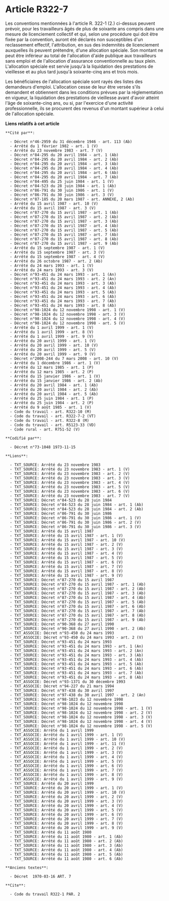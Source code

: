 # Article R322-7

Les conventions mentionnées à l'article R. 322-1 (2.) ci-dessus peuvent prévoir, pour les travailleurs âgés de plus de
soixante ans compris dans une mesure de licenciement collectif et qui, selon une procédure qui doit être fixée par la
convention, auront été déclarés non susceptibles d'un reclassement effectif, l'attribution, en sus des indemnités de
licenciement auxquelles ils peuvent prétendre, d'une allocation spéciale. Son montant  ne peut être inférieur au total de
l'allocation d'aide publique aux travailleurs sans emploi et de l'allocation d'assurance conventionnelle au taux plein.
L'allocation spéciale est servie jusqu'à la liquidation des prestations de vieillesse et au plus tard jusqu'à soixante-cinq
ans et trois mois.

Les bénéficiaires de l'allocation spéciale sont rayés des listes des demandeurs d'emploi. L'allocation cesse de leur être
versée s'ils demandent et obtiennent dans les conditions prévues par la réglementation en vigueur, la liquidation des
prestations de vieillesse avant d'avoir atteint l'âge de soixante-cinq ans, ou si, par l'exercice d'une activité
professionnelle, ils se procurent des revenus d'un montant supérieur à celui de l'allocation spéciale.

**Liens relatifs à cet article**

	**Cité par**:

	  - Décret n°46-2959 du 31 décembre 1946 - art. 113 (Ab)
	  - Arrêté du 1 février 1982 - art. 1 (V)
	  - Arrêté du 23 novembre 1983 - art. 7 (V)
	  - Décret n°84-295 du 20 avril 1984 - art. 1 (Ab)
	  - Décret n°84-295 du 20 avril 1984 - art. 2 (Ab)
	  - Décret n°84-295 du 20 avril 1984 - art. 3 (Ab)
	  - Décret n°84-295 du 20 avril 1984 - art. 4 (Ab)
	  - Décret n°84-295 du 20 avril 1984 - art. 6 (Ab)
	  - Décret n°84-295 du 20 avril 1984 - art. 7 (Ab)
	  - Décret n°84-495 du 25 juin 1984 - art. 1 (V)
	  - Décret n°84-523 du 28 juin 1984 - art. 1 (Ab)
	  - Décret n°86-791 du 30 juin 1986 - art. 1 (V)
	  - Décret n°86-791 du 30 juin 1986 - art. 3 (V)
	  - Décret n°87-185 du 20 mars 1987 - art. ANNEXE, 2 (Ab)
	  - Arrêté du 15 avril 1987 - art. 10 (V)
	  - Arrêté du 15 avril 1987 - art. 3 (V)
	  - Décret n°87-270 du 15 avril 1987 - art. 1 (Ab)
	  - Décret n°87-270 du 15 avril 1987 - art. 2 (Ab)
	  - Décret n°87-270 du 15 avril 1987 - art. 3 (Ab)
	  - Décret n°87-270 du 15 avril 1987 - art. 4 (Ab)
	  - Décret n°87-270 du 15 avril 1987 - art. 5 (Ab)
	  - Décret n°87-270 du 15 avril 1987 - art. 7 (Ab)
	  - Décret n°87-270 du 15 avril 1987 - art. 8 (Ab)
	  - Décret n°87-270 du 15 avril 1987 - art. 9 (Ab)
	  - Arrêté du 15 septembre 1987 - art. 1 (V)
	  - Arrêté du 15 septembre 1987 - art. 3 (V)
	  - Arrêté du 15 septembre 1987 - art. 4 (V)
	  - Arrêté du 26 octobre 1987 - art. 2 (Ab)
	  - Arrêté du 24 mars 1993 - art. 1 (V)
	  - Arrêté du 24 mars 1993 - art. 3 (V)
	  - Décret n°93-451 du 24 mars 1993 - art. 1 (An)
	  - Décret n°93-451 du 24 mars 1993 - art. 2 (An)
	  - Décret n°93-451 du 24 mars 1993 - art. 3 (Ab)
	  - Décret n°93-451 du 24 mars 1993 - art. 4 (Ab)
	  - Décret n°93-451 du 24 mars 1993 - art. 5 (Ab)
	  - Décret n°93-451 du 24 mars 1993 - art. 6 (Ab)
	  - Décret n°93-451 du 24 mars 1993 - art. 7 (Ab)
	  - Décret n°93-451 du 24 mars 1993 - art. 8 (Ab)
	  - Décret n°98-1024 du 12 novembre 1998 - art. 1 (V)
	  - Décret n°98-1024 du 12 novembre 1998 - art. 3 (V)
	  - Décret n°98-1024 du 12 novembre 1998 - art. 4 (V)
	  - Décret n°98-1024 du 12 novembre 1998 - art. 5 (V)
	  - Arrêté du 1 avril 1999 - art. 1 (V)
	  - Arrêté du 1 avril 1999 - art. 8 (V)
	  - Arrêté du 1 avril 1999 - art. 9 (V)
	  - Arrêté du 20 avril 1999 - art. 1 (V)
	  - Arrêté du 20 avril 1999 - art. 10 (V)
	  - Arrêté du 20 avril 1999 - art. 5 (V)
	  - Arrêté du 20 avril 1999 - art. 9 (V)
	  - Décret n°2008-244 du 7 mars 2008 - art. 10 (V)
	  - Arrêté du 1 décembre 1986 - art. 1 (V)
	  - Arrêté du 12 mars 1985 - art. 1 (P)
	  - Arrêté du 12 mars 1985 - art. 2 (P)
	  - Arrêté du 15 janvier 1986 - art. 1 (V)
	  - Arrêté du 15 janvier 1986 - art. 2 (Ab)
	  - Arrêté du 20 avril 1984 - art. 1 (Ab)
	  - Arrêté du 20 avril 1984 - art. 2 (Ab)
	  - Arrêté du 20 avril 1984 - art. 5 (Ab)
	  - Arrêté du 25 juin 1984 - art. 1 (P)
	  - Arrêté du 25 juin 1984 - art. 2 (P)
	  - Arrêté du 9 août 1985 - art. 1 (V)
	  - Code du travail - art. R322-10 (M)
	  - Code du travail - art. R322-7-2 (VT)
	  - Code du travail - art. R322-8 (M)
	  - Code du travail - art. R5123-33 (VD)
	  - Code rural - art. R751-52 (V)

	**Codifié par**:

	  - Décret n°73-1048 1973-11-15

	**Liens**:

	  - TXT_SOURCE: Arrêté du 23 novembre 1983
	  - TXT_SOURCE: Arrêté du 23 novembre 1983 - art. 1 (V)
	  - TXT_SOURCE: Arrêté du 23 novembre 1983 - art. 2 (V)
	  - TXT_SOURCE: Arrêté du 23 novembre 1983 - art. 3 (V)
	  - TXT_SOURCE: Arrêté du 23 novembre 1983 - art. 4 (V)
	  - TXT_SOURCE: Arrêté du 23 novembre 1983 - art. 5 (V)
	  - TXT_SOURCE: Arrêté du 23 novembre 1983 - art. 6 (V)
	  - TXT_SOURCE: Arrêté du 23 novembre 1983 - art. 7 (V)
	  - TXT_SOURCE: Décret n°84-523 du 28 juin 1984
	  - TXT_SOURCE: Décret n°84-523 du 28 juin 1984 - art. 1 (Ab)
	  - TXT_SOURCE: Décret n°84-523 du 28 juin 1984 - art. 2 (Ab)
	  - TXT_SOURCE: Décret n°86-791 du 30 juin 1986
	  - TXT_SOURCE: Décret n°86-791 du 30 juin 1986 - art. 1 (V)
	  - TXT_SOURCE: Décret n°86-791 du 30 juin 1986 - art. 2 (V)
	  - TXT_SOURCE: Décret n°86-791 du 30 juin 1986 - art. 3 (V)
	  - TXT_SOURCE: Arrêté du 15 avril 1987
	  - TXT_SOURCE: Arrêté du 15 avril 1987 - art. 1 (V)
	  - TXT_SOURCE: Arrêté du 15 avril 1987 - art. 10 (V)
	  - TXT_SOURCE: Arrêté du 15 avril 1987 - art. 2 (V)
	  - TXT_SOURCE: Arrêté du 15 avril 1987 - art. 3 (V)
	  - TXT_SOURCE: Arrêté du 15 avril 1987 - art. 4 (V)
	  - TXT_SOURCE: Arrêté du 15 avril 1987 - art. 5 (V)
	  - TXT_SOURCE: Arrêté du 15 avril 1987 - art. 6 (V)
	  - TXT_SOURCE: Arrêté du 15 avril 1987 - art. 7 (V)
	  - TXT_SOURCE: Arrêté du 15 avril 1987 - art. 8 (V)
	  - TXT_SOURCE: Arrêté du 15 avril 1987 - art. 9 (V)
	  - TXT_SOURCE: Décret n°87-270 du 15 avril 1987
	  - TXT_SOURCE: Décret n°87-270 du 15 avril 1987 - art. 1 (Ab)
	  - TXT_SOURCE: Décret n°87-270 du 15 avril 1987 - art. 2 (Ab)
	  - TXT_SOURCE: Décret n°87-270 du 15 avril 1987 - art. 3 (Ab)
	  - TXT_SOURCE: Décret n°87-270 du 15 avril 1987 - art. 4 (Ab)
	  - TXT_SOURCE: Décret n°87-270 du 15 avril 1987 - art. 5 (Ab)
	  - TXT_SOURCE: Décret n°87-270 du 15 avril 1987 - art. 6 (Ab)
	  - TXT_SOURCE: Décret n°87-270 du 15 avril 1987 - art. 7 (Ab)
	  - TXT_SOURCE: Décret n°87-270 du 15 avril 1987 - art. 8 (Ab)
	  - TXT_SOURCE: Décret n°87-270 du 15 avril 1987 - art. 9 (Ab)
	  - TXT_SOURCE: Décret n°90-368 du 27 avril 1990
	  - TXT_SOURCE: Décret n°90-368 du 27 avril 1990 - art. 2 (Ab)
	  - TXT_ASSOCIE: Décret n°93-450 du 24 mars 1993
	  - TXT_ASSOCIE: Décret n°93-450 du 24 mars 1993 - art. 2 (V)
	  - TXT_SOURCE: Décret n°93-451 du 24 mars 1993
	  - TXT_SOURCE: Décret n°93-451 du 24 mars 1993 - art. 1 (An)
	  - TXT_SOURCE: Décret n°93-451 du 24 mars 1993 - art. 2 (An)
	  - TXT_SOURCE: Décret n°93-451 du 24 mars 1993 - art. 3 (Ab)
	  - TXT_SOURCE: Décret n°93-451 du 24 mars 1993 - art. 4 (Ab)
	  - TXT_SOURCE: Décret n°93-451 du 24 mars 1993 - art. 5 (Ab)
	  - TXT_SOURCE: Décret n°93-451 du 24 mars 1993 - art. 6 (Ab)
	  - TXT_SOURCE: Décret n°93-451 du 24 mars 1993 - art. 7 (Ab)
	  - TXT_SOURCE: Décret n°93-451 du 24 mars 1993 - art. 8 (Ab)
	  - TXT_ASSOCIE: Décret n°93-1371 du 30 décembre 1993
	  - TXT_ASSOCIE: Décret n°94-227 du 21 mars 1994
	  - TXT_SOURCE: Décret n°97-438 du 30 avril 1997
	  - TXT_SOURCE: Décret n°97-438 du 30 avril 1997 - art. 2 (An)
	  - TXT_SOURCE: Décret n°98-1023 du 12 novembre 1998
	  - TXT_SOURCE: Décret n°98-1024 du 12 novembre 1998
	  - TXT_SOURCE: Décret n°98-1024 du 12 novembre 1998 - art. 1 (V)
	  - TXT_SOURCE: Décret n°98-1024 du 12 novembre 1998 - art. 2 (V)
	  - TXT_SOURCE: Décret n°98-1024 du 12 novembre 1998 - art. 3 (V)
	  - TXT_SOURCE: Décret n°98-1024 du 12 novembre 1998 - art. 4 (V)
	  - TXT_SOURCE: Décret n°98-1024 du 12 novembre 1998 - art. 5 (V)
	  - TXT_ASSOCIE: Arrêté du 1 avril 1999
	  - TXT_ASSOCIE: Arrêté du 1 avril 1999 - art. 1 (V)
	  - TXT_ASSOCIE: Arrêté du 1 avril 1999 - art. 10 (V)
	  - TXT_ASSOCIE: Arrêté du 1 avril 1999 - art. 11 (V)
	  - TXT_ASSOCIE: Arrêté du 1 avril 1999 - art. 2 (V)
	  - TXT_ASSOCIE: Arrêté du 1 avril 1999 - art. 3 (V)
	  - TXT_ASSOCIE: Arrêté du 1 avril 1999 - art. 4 (V)
	  - TXT_ASSOCIE: Arrêté du 1 avril 1999 - art. 5 (V)
	  - TXT_ASSOCIE: Arrêté du 1 avril 1999 - art. 6 (V)
	  - TXT_ASSOCIE: Arrêté du 1 avril 1999 - art. 7 (V)
	  - TXT_ASSOCIE: Arrêté du 1 avril 1999 - art. 8 (V)
	  - TXT_ASSOCIE: Arrêté du 1 avril 1999 - art. 9 (V)
	  - TXT_SOURCE: Arrêté du 20 avril 1999
	  - TXT_SOURCE: Arrêté du 20 avril 1999 - art. 1 (V)
	  - TXT_SOURCE: Arrêté du 20 avril 1999 - art. 10 (V)
	  - TXT_SOURCE: Arrêté du 20 avril 1999 - art. 2 (V)
	  - TXT_SOURCE: Arrêté du 20 avril 1999 - art. 3 (V)
	  - TXT_SOURCE: Arrêté du 20 avril 1999 - art. 4 (V)
	  - TXT_SOURCE: Arrêté du 20 avril 1999 - art. 5 (V)
	  - TXT_SOURCE: Arrêté du 20 avril 1999 - art. 6 (V)
	  - TXT_SOURCE: Arrêté du 20 avril 1999 - art. 7 (V)
	  - TXT_SOURCE: Arrêté du 20 avril 1999 - art. 8 (V)
	  - TXT_SOURCE: Arrêté du 20 avril 1999 - art. 9 (V)
	  - TXT_SOURCE: Arrêté du 11 août 1980
	  - TXT_SOURCE: Arrêté du 11 août 1980 - art. 1 (Ab)
	  - TXT_SOURCE: Arrêté du 11 août 1980 - art. 2 (Ab)
	  - TXT_SOURCE: Arrêté du 11 août 1980 - art. 3 (Ab)
	  - TXT_SOURCE: Arrêté du 11 août 1980 - art. 4 (Ab)
	  - TXT_SOURCE: Arrêté du 11 août 1980 - art. 5 (Ab)
	  - TXT_SOURCE: Arrêté du 11 août 1980 - art. 6 (Ab)

	**Anciens textes**:

	  - Décret  1970-03-16 ART. 7

	**Cite**:

	  - Code du travail R322-1 PAR. 2
